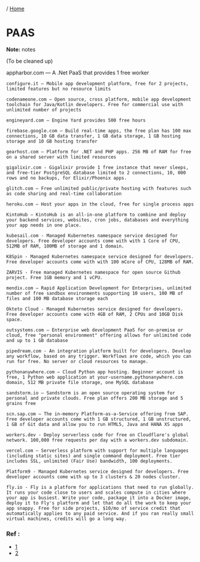 / [Home](index.md)

# PAAS

**Note:** notes

(To be cleaned up)

appharbor.com — A .Net PaaS that provides 1 free worker
	
	configure.it — Mobile app development platform, free for 2 projects, limited features but no resource limits
	
	codenameone.com — Open source, cross platform, mobile app development toolchain for Java/Kotlin developers. Free for commercial use with unlimited number of projects
	
	engineyard.com — Engine Yard provides 500 free hours
	
	firebase.google.com — Build real-time apps, the free plan has 100 max connections, 10 GB data transfer, 1 GB data storage, 1 GB hosting storage and 10 GB hosting transfer
	
	gearhost.com — Platform for .NET and PHP apps. 256 MB of RAM for free on a shared server with limited resources
	
	gigalixir.com - Gigalixir provide 1 free instance that never sleeps, and free-tier PostgreSQL database limited to 2 connections, 10, 000 rows and no backups, for Elixir/Phoenix apps.
	
	glitch.com — Free unlimited public/private hosting with features such as code sharing and real-time collaboration
	
	heroku.com — Host your apps in the cloud, free for single process apps
	
	KintoHub — KintoHub is an all-in-one platform to combine and deploy your backend services, websites, cron jobs, databases and everything your app needs in one place.
	
	kubesail.com - Managed Kubernetes namespace service designed for developers. Free developer accounts come with with 1 Core of CPU, 512MB of RAM, 100MB of storage and 1 domain.
	
	K8Spin - Managed Kubernetes namespace service designed for developers. Free developer accounts come with with 100 mCore of CPU, 128MB of RAM.
	
	ZARVIS - Free managed Kubernetes namespace for open source Github project. Free 1GB memory and 1 vCPU.
	
	mendix.com — Rapid Application Development for Enterprises, unlimited number of free sandbox environments supporting 10 users, 100 MB of files and 100 MB database storage each
	
	Okteto Cloud - Managed Kubernetes service designed for developers. Free developer accounts come with 4GB of RAM, 2 CPUs and 10GB Disk space.
	
	outsystems.com — Enterprise web development PaaS for on-premise or cloud, free "personal environment" offering allows for unlimited code and up to 1 GB database
	
	pipedream.com - An integration platform built for developers. Develop any workflow, based on any trigger. Workflows are code, which you can run for free. No server or cloud resources to manage.
	
	pythonanywhere.com — Cloud Python app hosting. Beginner account is free, 1 Python web application at your-username.pythonanywhere.com domain, 512 MB private file storage, one MySQL database
	
	sandstorm.io — Sandstorm is an open source operating system for personal and private clouds. Free plan offers 200 MB storage and 5 grains free
	
	scn.sap.com — The in-memory Platform-as-a-Service offering from SAP. Free developer accounts come with 1 GB structured, 1 GB unstructured, 1 GB of Git data and allow you to run HTML5, Java and HANA XS apps
	
	workers.dev - Deploy serverless code for free on Cloudflare's global network. 100,000 free requests per day with a workers.dev subdomain.
	
	vercel.com — Serverless platform with support for multiple languages (including static sites) and single command deployment. Free tier includes SSL, unlimited (Fair Use) bandwidth, 100 deployments.
	
	Platform9 - Managed Kubernetes service designed for developers. Free developer accounts come with up to 3 clusters & 20 nodes cluster.
	
	fly.io - Fly is a platform for applications that need to run globally. It runs your code close to users and scales compute in cities where your app is busiest. Write your code, package it into a Docker image, deploy it to Fly's platform and let that do all the work to keep your app snappy. Free for side projects, $10/mo of service credit that automatically applies to any paid service. And if you ran really small virtual machines, credits will go a long way.


### Ref :

  * [1](https://github.com/tactlabs/free-for-dev)
  * [2](https://blog.back4app.com/2018/03/13/heroku-alternatives/)
